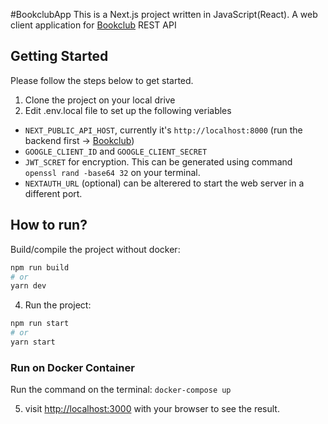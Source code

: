 #BookclubApp
This is a Next.js project written in JavaScript(React). A web client application for [Bookclub](https://github.com/tsaikat/bookclub) REST API

## Getting Started
Please follow the steps below to get started.

1. Clone the project on your local drive
2. Edit .env.local file to set up the following veriables 
- `NEXT_PUBLIC_API_HOST`, currently it's `http://localhost:8000` (run the backend first -> [Bookclub](https://github.com/tsaikat/bookclub))
- `GOOGLE_CLIENT_ID` and `GOOGLE_CLIENT_SECRET`
- `JWT_SCRET` for encryption. This can be generated using command `openssl rand -base64 32` on your terminal. 
- `NEXTAUTH_URL` (optional) can be alterered to start the web server in a different port.

## How to run?
Build/compile the project without docker:
```bash
npm run build
# or
yarn dev
```

4. Run the project:

```bash
npm run start
# or
yarn start
```
### Run on Docker Container
Run the command on the terminal: `docker-compose up`

5. visit [http://localhost:3000](http://localhost:3000) with your browser to see the result.